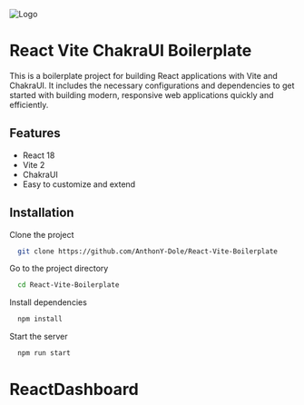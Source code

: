 ![Logo](https://zupimages.net/up/23/14/fk88.png)

# React Vite ChakraUI Boilerplate

This is a boilerplate project for building React applications with Vite and ChakraUI. It includes the necessary configurations and dependencies to get started with building modern, responsive web applications quickly and efficiently.

## Features

- React 18
- Vite 2
- ChakraUI
- Easy to customize and extend

## Installation

Clone the project

```bash
  git clone https://github.com/AnthonY-Dole/React-Vite-Boilerplate
```

Go to the project directory

```bash
  cd React-Vite-Boilerplate
```

Install dependencies

```bash
  npm install
```

Start the server

```bash
  npm run start
```
# ReactDashboard
